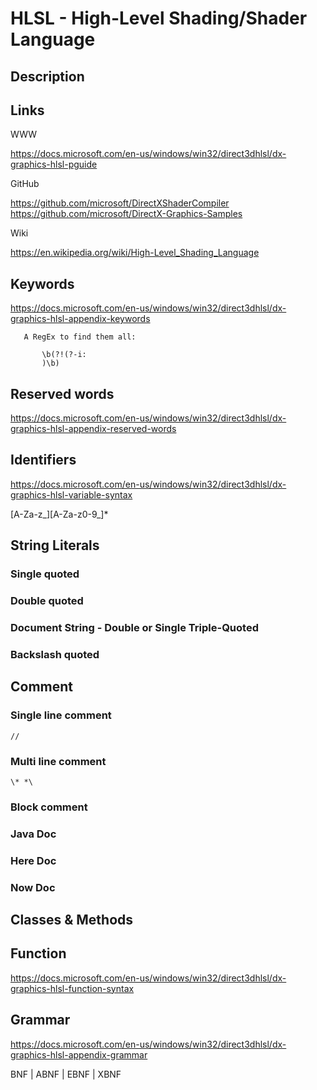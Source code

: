 
# HLSL - High-Level Shading/Shader Language

## Description


## Links

WWW

https://docs.microsoft.com/en-us/windows/win32/direct3dhlsl/dx-graphics-hlsl-pguide

GitHub

https://github.com/microsoft/DirectXShaderCompiler
https://github.com/microsoft/DirectX-Graphics-Samples

Wiki

https://en.wikipedia.org/wiki/High-Level_Shading_Language


## Keywords

https://docs.microsoft.com/en-us/windows/win32/direct3dhlsl/dx-graphics-hlsl-appendix-keywords

~~~
   A RegEx to find them all:

       \b(?!(?-i:
       )\b)
~~~


## Reserved words

https://docs.microsoft.com/en-us/windows/win32/direct3dhlsl/dx-graphics-hlsl-appendix-reserved-words


## Identifiers

https://docs.microsoft.com/en-us/windows/win32/direct3dhlsl/dx-graphics-hlsl-variable-syntax

[A-Za-z_][A-Za-z0-9_]*


## String Literals

### Single quoted

### Double quoted

### Document String - Double or Single Triple-Quoted

### Backslash quoted


## Comment

### Single line comment

    //

### Multi line comment

    \* *\

### Block comment

### Java Doc

### Here Doc

### Now Doc


## Classes & Methods


## Function

https://docs.microsoft.com/en-us/windows/win32/direct3dhlsl/dx-graphics-hlsl-function-syntax


## Grammar

https://docs.microsoft.com/en-us/windows/win32/direct3dhlsl/dx-graphics-hlsl-appendix-grammar

BNF | ABNF | EBNF | XBNF

